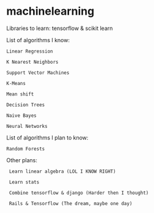 # machinelearning

Libraries to learn: tensorflow & scikit learn

List of algorithms I know:
  
    Linear Regression
  
    K Nearest Neighbors

    Support Vector Machines 
    
    K-Means 
    
    Mean shift

    Decision Trees
    
    Naive Bayes
    
    Neural Networks
    
List of algorithms I plan to know:
    
    Random Forests

Other plans:

     Learn linear algebra (LOL I KNOW RIGHT)
     
     Learn stats
     
     Combine tensorflow & django (Harder then I thought)
     
     Rails & Tensorflow (The dream, maybe one day)
